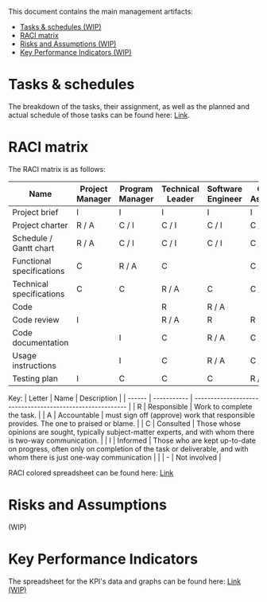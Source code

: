 This document contains the main management artifacts:
- [Tasks \& schedules (WIP)](#tasks--schedules)
- [RACI matrix](#raci-matrix)
- [Risks and Assumptions (WIP)](#risks-and-assumptions)
- [Key Performance Indicators (WIP)](#key-performance-indicators)


# Tasks & schedules

The breakdown of the tasks, their assignment, as well as the planned and actual schedule of those tasks can be found here:
[Link](https://docs.google.com/spreadsheets/d/1nawLT6dMtwPcFpHMa4k32Nxjinokl4ZmX4GMZl1Fatc/edit?usp=sharing).

# RACI matrix

The RACI matrix is as follows:

| Name                      | Project Manager | Program Manager | Technical Leader | Software Engineer | Quality Assurance | Client | Stakeholders |
| ------------------------- | --------------- | --------------- | ---------------- | ----------------- | ----------------- | ------ | ------------ |
| Project brief             | I               | I               | I                | I                 | I                 | R / A  | C            |
| Project charter           | R / A           | C / I           | C / I            | C / I             | C / I             | C      | C / I        |
| Schedule / Gantt chart    | R / A           | C / I           | C / I            | C / I             | C / I             |        | I            |
| Functional specifications | C               | R / A           | C                |                   | C / I             | C      | I            |
| Technical specifications  | C               | C               | R / A            | C                 | C / I             | C      | I            |
| Code                      |                 |                 | R                | R / A             |                   |        |              |
| Code review               | I               |                 | R / A            | R                 | R                 |        |              |
| Code documentation        |                 | I               | C                | R / A             | C / I             | I      |              |
| Usage instructions        |                 | I               | C                | R / A             | C / I             | I      |              |
| Testing plan              | I               | C               | C                | C                 | R / A             | I      |              |

Key:
| Letter | Name        | Description                                               |
| ------ | ----------- | --------------------------------------------------------- |
| R      | Responsible | Work to complete the task.                                        |
| A      | Accountable | must sign off (approve) work that responsible provides. The one to praised or blame. |
| C      | Consulted   | Those whose opinions are sought, typically subject-matter experts, and with whom there is two-way communication.                    |
| I      | Informed    | Those who are kept up-to-date on progress, often only on completion of the task or deliverable, and with whom there is just one-way communication                      |
|        | -           | Not involved                                              |

RACI colored spreadsheet can be found here: [Link](https://docs.google.com/spreadsheets/d/17-31PYeuYhOWX956qyZJER-_5GFUCzEy7xImLAHIEhA/edit?usp=sharing)

# Risks and Assumptions
(WIP)


# Key Performance Indicators

The spreadsheet for the KPI's data and graphs can be found here: [Link (WIP)]()
